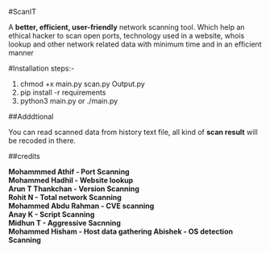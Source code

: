 #ScanIT

A **better, efficient, user-friendly** network scanning tool. Which help an ethical hacker
to scan open ports, technology used in a website, whois lookup and other network related 
data with minimum time and in an efficient manner

#Installation steps:-
1. chmod +x main.py scan.py Output.py
2. pip install -r requirements
3. python3 main.py or ./main.py

##Adddtional

You can read scanned data from history text file, all kind of **scan result** will be recoded in there.

##credits

**Mohammmed Athif - Port Scanning  
Mohammed Hadhil - Website lookup  
Arun T Thankchan - Version Scanning  
Rohit N - Total network Scanning  
Mohammed Abdu Rahman - CVE scanning  
Anay K - Script Scanning  
Midhun T - Aggressive Sacnning  
Mohammed Hisham - Host data gathering 
Abishek - OS detection Scanning**
